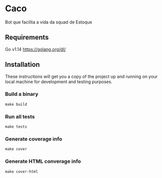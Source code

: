 # Caco

Bot que facilita a vida da squad de Estoque


## Requirements
Go v1.14 https://golang.org/dl/

## Installation
These instructions will get you a copy of the project up and running on your local machine for development and testing purposes.

### Build a binary
`make build`

### Run all tests
`make tests`

### Generate coverage info
`make cover`

### Generate HTML converage info
`make cover-html`
